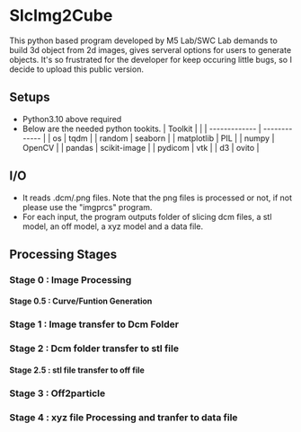 # SlcImg2Cube
This python based program developed by M5 Lab/SWC Lab demands to build 3d object from 2d images, gives serveral options for users to generate objects. It's so frustrated for the developer for keep occuring little bugs, so I decide to upload this public version.

## Setups
- Python3.10 above required
- Below are the needed python tookits. 
| Toolkit  | |
| ------------- | ------------- |
| os | tqdm | 
| random  | seaborn |
| matplotlib | PIL |
| numpy | OpenCV |
| pandas | scikit-image |
| pydicom | vtk |
| d3 | ovito |

## I/O
- It reads .dcm/.png files. Note that the png files is processed or not, if not please use the "imgprcs" program.
- For each input, the program outputs folder of slicing dcm files, a stl model, an off model, a xyz model and a data file.
## Processing Stages
### Stage 0 : Image Processing
#### Stage 0.5 : Curve/Funtion Generation
### Stage 1 : Image transfer to Dcm Folder
### Stage 2 : Dcm folder transfer to stl file
#### Stage 2.5 : stl file transfer to off file
### Stage 3 : Off2particle
### Stage 4 : xyz file Processing and tranfer to data file
